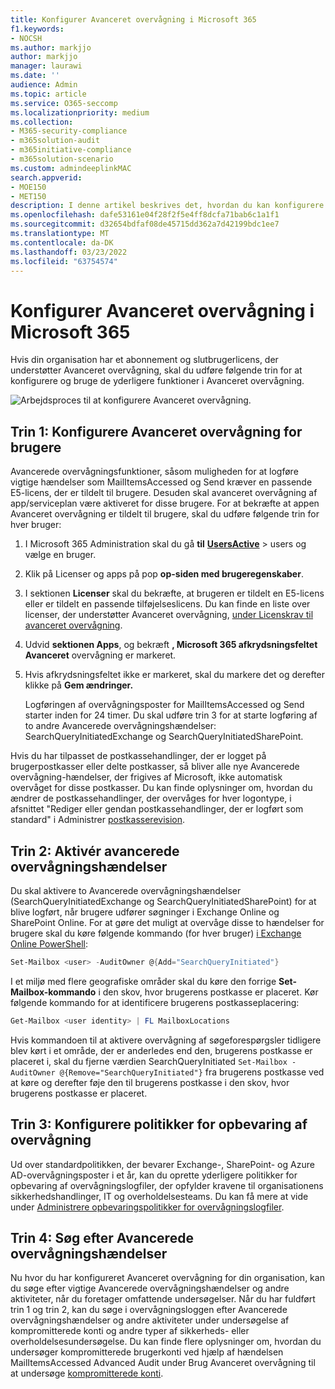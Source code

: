 ```yaml
---
title: Konfigurer Avanceret overvågning i Microsoft 365
f1.keywords:
- NOCSH
ms.author: markjjo
author: markjjo
manager: laurawi
ms.date: ''
audience: Admin
ms.topic: article
ms.service: O365-seccomp
ms.localizationpriority: medium
ms.collection:
- M365-security-compliance
- m365solution-audit
- m365initiative-compliance
- m365solution-scenario
ms.custom: admindeeplinkMAC
search.appverid:
- MOE150
- MET150
description: I denne artikel beskrives det, hvordan du kan konfigurere Avanceret overvågning, så du kan undersøge, hvornår brugerkonti kompromitteres, eller for at undersøge andre sikkerhedsrelaterede hændelser.
ms.openlocfilehash: dafe53161e04f28f2f5e4ff8dcfa71bab6c1a1f1
ms.sourcegitcommit: d32654bdfaf08de45715dd362a7d42199bdc1ee7
ms.translationtype: MT
ms.contentlocale: da-DK
ms.lasthandoff: 03/23/2022
ms.locfileid: "63754574"
---
```

# <a name="set-up-advanced-audit-in-microsoft-365"></a>Konfigurer Avanceret overvågning i Microsoft 365

Hvis din organisation har et abonnement og slutbrugerlicens, der understøtter Avanceret overvågning, skal du udføre følgende trin for at konfigurere og bruge de yderligere funktioner i Avanceret overvågning.

![Arbejdsproces til at konfigurere Avanceret overvågning.](../media/AdvancedAuditWorkflow.png)

## <a name="step-1-set-up-advanced-audit-for-users"></a>Trin 1: Konfigurere Avanceret overvågning for brugere

Avancerede overvågningsfunktioner, såsom muligheden for at logføre vigtige hændelser som MailItemsAccessed og Send kræver en passende E5-licens, der er tildelt til brugere. Desuden skal avanceret overvågning af app/serviceplan være aktiveret for disse brugere. For at bekræfte at appen Avanceret overvågning er tildelt til brugere, skal du udføre følgende trin for hver bruger:

1. I Microsoft 365 Administration skal du gå **til** <a href="https://go.microsoft.com/fwlink/p/?linkid=834822" target="_blank">**UsersActive**</a> >  users og vælge en bruger.

2. Klik på Licenser og apps på pop **op-siden med brugeregenskaber**.

3. I sektionen **Licenser** skal du bekræfte, at brugeren er tildelt en E5-licens eller er tildelt en passende tilføjelseslicens. Du kan finde en liste over licenser, der understøtter Avanceret overvågning, [under Licenskrav til avanceret overvågning](auditing-solutions-overview.md#advanced-audit-1).

4. Udvid **sektionen Apps**, og bekræft **, Microsoft 365 afkrydsningsfeltet Avanceret** overvågning er markeret.

5. Hvis afkrydsningsfeltet ikke er markeret, skal du markere det og derefter klikke på **Gem ændringer.**

   Logføringen af overvågningsposter for MailItemsAccessed og Send starter inden for 24 timer. Du skal udføre trin 3 for at starte logføring af to andre Avancerede overvågningshændelser: SearchQueryInitiatedExchange og SearchQueryInitiatedSharePoint.

Hvis du har tilpasset de postkassehandlinger, der er logget på brugerpostkasser eller delte postkasser, så bliver alle nye Avancerede overvågning-hændelser, der frigives af Microsoft, ikke automatisk overvåget for disse postkasser. Du kan finde oplysninger om, hvordan du ændrer de postkassehandlinger, der overvåges for hver logontype, i afsnittet "Rediger eller gendan postkassehandlinger, der er logført som standard" i Administrer [postkasserevision](enable-mailbox-auditing.md#change-or-restore-mailbox-actions-logged-by-default).

## <a name="step-2-enable-advanced-audit-events"></a>Trin 2: Aktivér avancerede overvågningshændelser

Du skal aktivere to Avancerede overvågningshændelser (SearchQueryInitiatedExchange og SearchQueryInitiatedSharePoint) for at blive logført, når brugere udfører søgninger i Exchange Online og SharePoint Online. For at gøre det muligt at overvåge disse to hændelser for brugere skal du køre følgende kommando (for hver bruger) [i Exchange Online PowerShell](/powershell/exchange/connect-to-exchange-online-powershell):

```powershell
Set-Mailbox <user> -AuditOwner @{Add="SearchQueryInitiated"}
```

I et miljø med flere geografiske områder skal du køre den forrige **Set-Mailbox-kommando** i den skov, hvor brugerens postkasse er placeret. Kør følgende kommando for at identificere brugerens postkasseplacering: 

```powershell
Get-Mailbox <user identity> | FL MailboxLocations
```

Hvis kommandoen til at aktivere overvågning af søgeforespørgsler tidligere blev kørt i et område, der er anderledes end den, brugerens postkasse er placeret i, skal du fjerne værdien SearchQueryInitiated `Set-Mailbox -AuditOwner @{Remove="SearchQueryInitiated"}` fra brugerens postkasse ved at køre og derefter føje den til brugerens postkasse i den skov, hvor brugerens postkasse er placeret.

## <a name="step-3-set-up-audit-retention-policies"></a>Trin 3: Konfigurere politikker for opbevaring af overvågning

Ud over standardpolitikken, der bevarer Exchange-, SharePoint- og Azure AD-overvågningsposter i et år, kan du oprette yderligere politikker for opbevaring af overvågningslogfiler, der opfylder kravene til organisationens sikkerhedshandlinger, IT og overholdelsesteams. Du kan få mere at vide under [Administrere opbevaringspolitikker for overvågningslogfiler](audit-log-retention-policies.md).

## <a name="step-4-search-for-advanced-audit-events"></a>Trin 4: Søg efter Avancerede overvågningshændelser

Nu hvor du har konfigureret Avanceret overvågning for din organisation, kan du søge efter vigtige Avancerede overvågningshændelser og andre aktiviteter, når du foretager omfattende undersøgelser. Når du har fuldført trin 1 og trin 2, kan du søge i overvågningsloggen efter Avancerede overvågningshændelser og andre aktiviteter under undersøgelse af kompromitterede konti og andre typer af sikkerheds- eller overholdelsesundersøgelse. Du kan finde flere oplysninger om, hvordan du undersøger kompromitterede brugerkonti ved hjælp af hændelsen MailItemsAccessed Advanced Audit under Brug Avanceret overvågning til at undersøge [kompromitterede konti](mailitemsaccessed-forensics-investigations.md).
